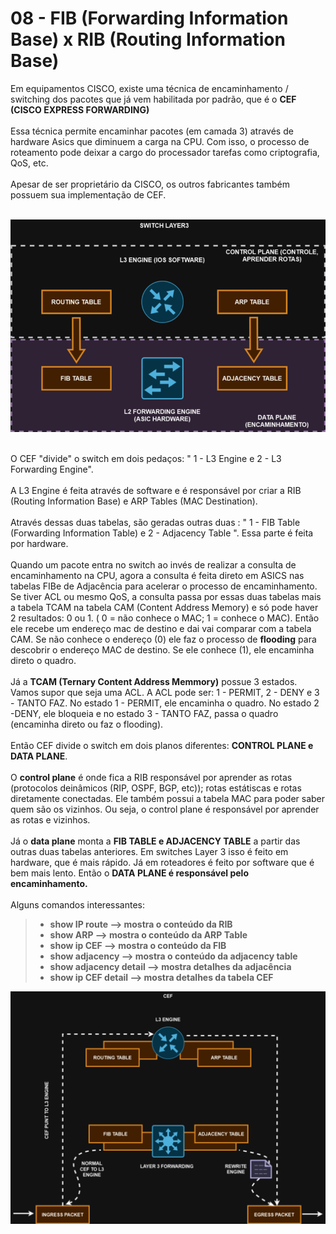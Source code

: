 # 08 - FIB (Forwarding Information Base) x RIB (Routing Information Base)

Em equipamentos CISCO, existe uma técnica de encaminhamento / switching dos pacotes que já vem habilitada por padrão, que é o **CEF (CISCO EXPRESS FORWARDING)** <br></br>
Essa técnica permite encaminhar pacotes (em camada 3) através de hardware Asics que diminuem a carga na CPU. Com isso, o processo de roteamento pode deixar a cargo do processador tarefas como criptografia, QoS, etc. <br></br>
Apesar de ser proprietário da CISCO, os outros fabricantes também possuem sua implementação de CEF. <br></br>

![CEF](Imagens/cef.png) <br></br>

O CEF "divide" o switch em dois pedaços: " 1 - L3 Engine e 2 - L3 Forwarding Engine". <br></br>
A L3 Engine é feita através de software e é responsável por criar a RIB (Routing Information Base) e ARP Tables (MAC Destination). <br></br>
Através dessas duas tabelas, são geradas outras duas : " 1 - FIB Table (Forwarding Information Table) e 2 - Adjacency Table ". Essa parte é feita por hardware. <br></br>
Quando um pacote entra no switch ao invés de realizar a consulta de encaminhamento na CPU, agora a consulta é feita direto em ASICS nas tabelas FIBe de Adjacência para acelerar o processo de encaminhamento. Se tiver ACL ou mesmo QoS, a consulta passa por essas duas tabelas mais a tabela TCAM na tabela CAM (Content Address Memory) e só pode haver 2 resultados: 0 ou 1. ( 0 = não conhece o MAC; 1 = conhece o MAC). Então ele recebe um endereço mac de destino e dai vai comparar com a tabela CAM. Se não conhece o endereço (0) ele faz o processo de **flooding** para descobrir o endereço MAC de destino. Se ele conhece (1), ele encaminha direto o quadro. <br></br>
Já a **TCAM (Ternary Content Address Memmory)** possue 3 estados. Vamos supor que seja uma ACL. A ACL pode ser: 1 - PERMIT, 2 - DENY e 3 - TANTO FAZ. No estado 1 - PERMIT, ele encaminha o quadro. No estado 2 -DENY, ele bloqueia e no estado 3 - TANTO FAZ, passa o quadro (encaminha direto ou faz o flooding). <br></br>
Então CEF divide o switch em dois planos diferentes: **CONTROL PLANE e DATA PLANE**. <br></br>
O **control plane** é onde fica a RIB responsável por aprender as rotas (protocolos deinâmicos (RIP, OSPF, BGP, etc)); rotas estátiscas e rotas diretamente conectadas. Ele também possui a tabela MAC para poder saber quem são os vizinhos. Ou seja, o control plane é responsável por aprender as rotas e vizinhos. <br></br>
Já o **data plane** monta a **FIB TABLE e ADJACENCY TABLE** a partir das outras duas tabelas anteriores. Em switches Layer 3 isso é feito em hardware, que é mais rápido. Já em roteadores é feito por software que é bem mais lento. Então o **DATA PLANE é responsável pelo encaminhamento.** <br></br>
Alguns comandos interessantes: 
> - **show IP route --> mostra o conteúdo da RIB**
> - **show ARP --> mostra o conteúdo da ARP Table**
> - **show ip CEF --> mostra o conteúdo da FIB**
> - **show adjacency --> mostra o conteúdo da adjacency table**
> - **show adjacency detail --> mostra detalhes da adjacência**
> - **show ip CEF detail --> mostra detalhes da tabela CEF**

![CEF2](Imagens/cef2.png) <br></br>